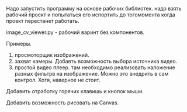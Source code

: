Надо запустить программу на основе рабочих библиотек.
надо взять рабочий проект и попытаться его испортить до тогомомента когда проект перестанет работать.

image_cv_viewer.py - рабочий варинт без компонентов.

Примеры.

1. просмоторщик изображений.
2. захват камеры. Добавть возможность выбора источника видео.
3. простой видео плеер.
   там необходимо реализовать наложение разных фильтрв на изображение. Можно это внедрить в сам контрол.
   Хотя, наверное не стоит.

Добавить отработку горячих клавишь и кнопок мыши.

Добавить возможность рисовать на Canvas.
